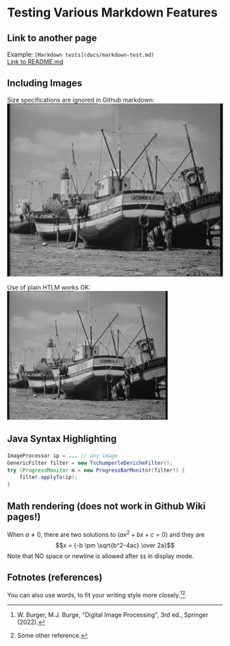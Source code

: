 # Testing Various Markdown Features

## Link to another page

Example: `[Markdown tests](docs/markdown-test.md)`<br>
[Link to README.md](../README.md)

## Including Images

Size specifications are ignored in Github markdown:<br>
![boats image](img/boats.png)

Use of plain HTLM works OK:<br>
<img src="img/boats.png" width="375">

## Java Syntax Highlighting

```java
ImageProcessor ip = ... // any image
GenericFilter filter = new TschumperleDericheFilter();
try (ProgressMonitor m = new ProgressBarMonitor(filter)) {
    filter.applyTo(ip);
}
```

## Math rendering (does not work in Github Wiki pages!)

When $a \ne 0$, there are two solutions to $(ax^2 + bx + c = 0)$ and they are 
$$x = {-b \pm \sqrt{b^2-4ac} \over 2a}$$
Note that NO space or newline is allowed after `$$` in display mode.

## Fotnotes (references)

You can also use words, to fit your writing style more closely.[^BurgerBurge2022][^Foo]

[^BurgerBurge2022]: W. Burger, M.J. Burge, "Digital Image Processing", 3rd ed., Springer (2022).
[^Foo]: Some other reference.
